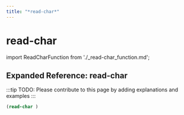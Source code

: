 ```yaml
---
title: "*read-char*"
---
```


# read-char

import ReadCharFunction from './_read-char_function.md';

<ReadCharFunction />

## Expanded Reference: read-char

:::tip
TODO: Please contribute to this page by adding explanations and examples
:::

```lisp
(read-char )
```
